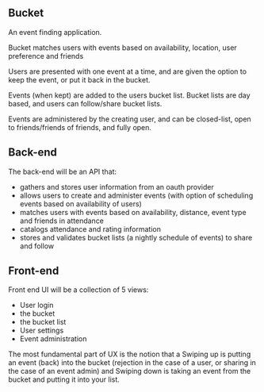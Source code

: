 Bucket
------

An event finding application.

Bucket matches users with events based on availability, location, user
preference and friends

Users are presented with one event at a time, and are given the option to keep
the event, or put it back in the bucket.

Events (when kept) are added to the users bucket list. Bucket lists are day
based, and users can follow/share bucket lists.

Events are administered by the creating user, and can be closed-list, open to
friends/friends of friends, and fully open. 

Back-end
--------

The back-end will be an API that:
- gathers and stores user information from an oauth provider
- allows users to create and administer events (with option of scheduling
    events based on availability of users)
- matches users with events based on availability, distance, event type and
    friends in attendance
- catalogs attendance and rating information
- stores and validates bucket lists (a nightly schedule of events) to share
    and follow

Front-end
---------

Front end UI will be a collection of 5 views:
- User login
- the bucket
- the bucket list
- User settings
- Event administration

The most fundamental part of UX is the notion that a Swiping up is putting an
event (back) into the bucket (rejection in the case of a user, or sharing in
the case of an event admin) and Swiping down is taking an event from the bucket
and putting it into your list.
